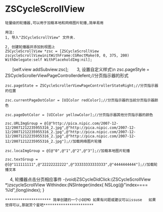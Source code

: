 # ZSCycleScrollView
    轻量级的轮播器,可以用于加载本地和网络图片轮播,简单易用

    用法:
    1, 导入"ZSCycleScrollView" 文件夹.

    2, 创建轮播器并添加到视图上
    ZSCycleScrollView *zsc = [ZSCycleScrollView zscycleScrollViewinitWithFrame:CGRectMake(0, 0, 375, 200) WithDelegate:self WithPlaceholdImg:nil];
       [self.view addSubview:zsc];
       
    3, 设置自定义样式\n
    zsc.pageStyle = ZSCycleScrollerViewPageControllerdefent;//分页指示器的形式
    
    zsc.pageState = ZSCycleScrollerViewPageControllerStateRight;//分页指示器的位置
    
    zsc.currentPageDotColor = [UIColor redColor];//分页指示器的当前分页指示器颜色
    
    zsc.pageDotColor = [UIColor yellowColor];//分页指示器其他分页指示器的颜色
    
    zsc.URLImgGroup = @[@"http://pica.nipic.com/2007-12-12/20071212235955316_2.jpg",@"http://pica.nipic.com/2007-12-12/20071212235955316_2.jpg",@"http://pica.nipic.com/2007-12-12/20071212235955316_2.jpg",@"http://pica.nipic.com/2007-12-12/20071212235955316_2.jpg"];//加载网络图片轮播
    
    zsc.locaImgGroup = @[@"0",@"1",@"2",@"3"];//加载本地图片轮播
    
    zsc.textGroup = @[@"111111111",@"22222222222",@"33333333333333",@"4444444444"];//加载轮播文本
    
    4, 轮播器点击分页相应事件
    -(void)ZSCycleDidClick:(ZSCycleScrollView *)zscycleScrollView Withindex:(NSInteger)index{
    NSLog(@"index====  %ld",(long)index);
}

    ********************* 简单创建的一个小DEMO 如果有问题或建议可以issuse   如果觉得可以,那就赏个星吧***********************
